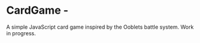 # CardGame - 
A simple JavaScript card game inspired by the Ooblets battle system. Work in progress.
